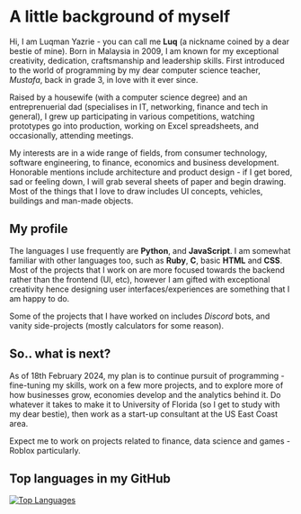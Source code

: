 # A little background of myself

Hi, I am Luqman Yazrie - you can call me **Luq** (a nickname coined by a dear bestie of mine). Born in Malaysia in 2009, I am known for my exceptional creativity, dedication, craftsmanship and leadership skills. First introduced to the world of programming by my dear computer science teacher, *Mustafa*, back in grade 3, in love with it ever since.

Raised by a housewife (with a computer science degree) and an entreprenuerial dad (specialises in IT, networking, finance and tech in general), I grew up participating in various competitions, watching prototypes go into production, working on Excel spreadsheets, and occasionally, attending meetings.

My interests are in a wide range of fields, from consumer technology, software engineering, to finance, economics and business development. Honorable mentions include architecture and product design - if I get bored, sad or feeling down, I will grab several sheets of paper and begin drawing. Most of the things that I love to draw includes UI concepts, vehicles, buildings and man-made objects.

## My profile

The languages I use frequently are **Python**, and **JavaScript**. I am somewhat familiar with other languages too, such as **Ruby**, **C**, basic **HTML** and **CSS**. Most of the projects that I work on are more focused towards the backend rather than the frontend (UI, etc), however I am gifted with exceptional creativity hence designing user interfaces/experiences are something that I am happy to do.

Some of the projects that I have worked on includes *Discord* bots, and vanity side-projects (mostly calculators for some reason).

## So.. what is next?

As of 18th February 2024, my plan is to continue pursuit of programming - fine-tuning my skills, work on a few more projects, and to explore more of how businesses grow, economies develop and the analytics behind it. Do whatever it takes to make it to University of Florida (so I get to study with my dear bestie), then work as a start-up consultant at the US East Coast area.

Expect me to work on projects related to finance, data science and games - Roblox particularly.

## Top languages in my GitHub

[![Top Languages](https://github-readme-stats.vercel.app/api/top-langs/?username=luqmanity)](https://github.com/anuraghazra/github-readme-stats)

